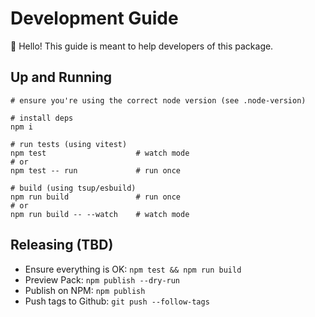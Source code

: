# Development Guide

:wave: Hello! This guide is meant to help developers of this package.

## Up and Running

```
# ensure you're using the correct node version (see .node-version)

# install deps
npm i

# run tests (using vitest)
npm test                    # watch mode
# or
npm test -- run             # run once

# build (using tsup/esbuild)
npm run build               # run once
# or
npm run build -- --watch    # watch mode
```

## Releasing (TBD)

* Ensure everything is OK: `npm test && npm run build`
* Preview Pack: `npm publish --dry-run`
* Publish on NPM: `npm publish`
* Push tags to Github: `git push --follow-tags`

## 
